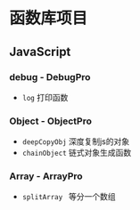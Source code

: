 # 函数库项目

## JavaScript
### debug - DebugPro
- `log` 打印函数

### Object - ObjectPro
- `deepCopyObj` 深度复制js的对象
- `chainObject` 链式对象生成函数



### Array - ArrayPro

- `splitArray ` 等分一个数组